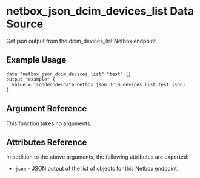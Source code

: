 # netbox\_json\_dcim\_devices\_list Data Source

Get json output from the dcim_devices_list Netbox endpoint

## Example Usage

```hcl
data "netbox_json_dcim_devices_list" "test" {}
output "example" {
  value = jsondecode(data.netbox_json_dcim_devices_list.test.json)
}
```

## Argument Reference

This function takes no arguments.

## Attributes Reference

In addition to the above arguments, the following attributes are exported:
* ``json`` - JSON output of the list of objects for this Netbox endpoint.

